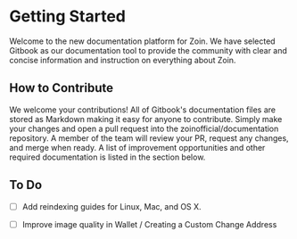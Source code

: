 # Getting Started

Welcome to the new documentation platform for Zoin.  We have selected Gitbook as our documentation tool to provide the community with clear and concise information and instruction on everything about Zoin.

## How to Contribute

We welcome your contributions!  All of Gitbook's documentation files are stored as Markdown making it easy for anyone to contribute.  Simply make your changes and open a pull request into the zoinofficial/documentation repository.  A member of the team will review your PR, request any changes, and merge when ready.  A list of improvement opportunities and other required documentation is listed in the section below.

## To Do

* [ ] Add reindexing guides for Linux, Mac, and OS X.
* [ ] Improve image quality in Wallet / Creating a Custom Change Address



